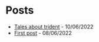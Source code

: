 # Posts

* [Tales about trident](/md/tales-about-trident) - 10/06/2022
* [First post](/md/tales-about-trident) - 08/06/2022
